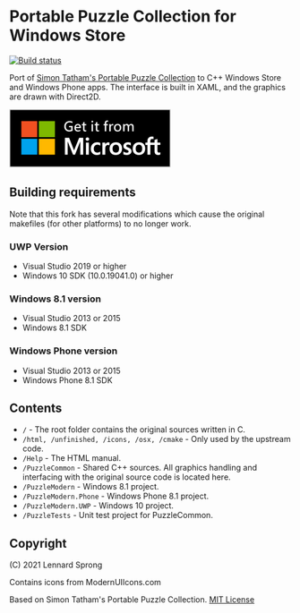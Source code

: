 # Portable Puzzle Collection for Windows Store

[![Build status](https://ci.appveyor.com/api/projects/status/1025rpc6remat8xu/branch/master?svg=true)](https://ci.appveyor.com/project/x-sheep/puzzles/branch/master)

Port of [Simon Tatham's Portable Puzzle Collection](https://www.chiark.greenend.org.uk/~sgtatham/puzzles/) to C++ Windows Store and Windows Phone apps. The interface is built in XAML, and the graphics are drawn with Direct2D.

[![Download From Windows Store](docs/download_small.png)](https://www.microsoft.com/store/apps/9nblggh16n44)

## Building requirements

Note that this fork has several modifications which cause the original makefiles (for other platforms) to no longer work.

### UWP Version
* Visual Studio 2019 or higher
* Windows 10 SDK (10.0.19041.0) or higher

### Windows 8.1 version
* Visual Studio 2013 or 2015
* Windows 8.1 SDK

### Windows Phone version
* Visual Studio 2013 or 2015
* Windows Phone 8.1 SDK

## Contents

* `/` - The root folder contains the original sources written in C.
* `/html, /unfinished, /icons, /osx, /cmake` - Only used by the upstream code.
* `/Help` - The HTML manual.
* `/PuzzleCommon` - Shared C++ sources. All graphics handling and interfacing with the original source code is located here.
* `/PuzzleModern` - Windows 8.1 project.
* `/PuzzleModern.Phone` - Windows Phone 8.1 project.
* `/PuzzleModern.UWP` - Windows 10 project.
* `/PuzzleTests` - Unit test project for PuzzleCommon.

## Copyright

(C) 2021 Lennard Sprong

Contains icons from ModernUIIcons.com

Based on Simon Tatham's Portable Puzzle Collection. [MIT License](LICENCE)